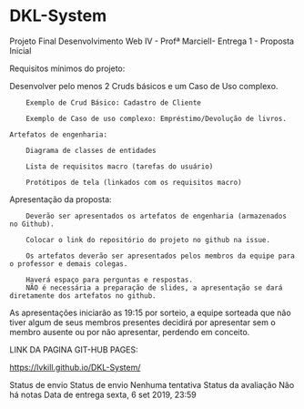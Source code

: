 
# DKL-System
Projeto Final Desenvolvimento Web IV - Profª MarcielI- Entrega 1 - Proposta Inicial

Requisitos mínimos do projeto:

Desenvolver pelo menos 2 Cruds básicos e um Caso de Uso complexo.

        Exemplo de Crud Básico: Cadastro de Cliente

        Exemplo de Caso de uso complexo: Empréstimo/Devolução de livros.

    Artefatos de engenharia:

        Diagrama de classes de entidades

        Lista de requisitos macro (tarefas do usuário)

        Protótipos de tela (linkados com os requisitos macro)

Apresentação da proposta:

        Deverão ser apresentados os artefatos de engenharia (armazenados no Github).
        
        Colocar o link do repositório do projeto no github na issue.

        Os artefatos deverão ser apresentados pelos membros da equipe para o professor e demais colegas.

        Haverá espaço para perguntas e respostas.
        NÃO é necessária a preparação de slides, a apresentação se dará diretamente dos artefatos no github.

As apresentações iniciarão as 19:15 por sorteio, a equipe sorteada que não tiver algum de seus membros presentes decidirá por apresentar sem o membro ausente ou por não apresentar, perdendo em conceito.

LINK DA PAGINA GIT-HUB PAGES:

https://lvkill.github.io/DKL-System/

Status de envio
Status de envio 	Nenhuma tentativa
Status da avaliação 	Não há notas
Data de entrega 	sexta, 6 set 2019, 23:59
